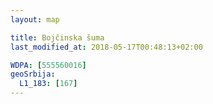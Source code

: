 ```yaml
---
layout: map

title: Bojčinska šuma
last_modified_at: 2018-05-17T00:48:13+02:00

WDPA: [555560016]
geoSrbija:
  L1_183: [167]
---
```

